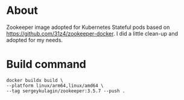 # About
Zookeeper image adopted for Kubernetes Stateful pods
based on https://github.com/31z4/zookeeper-docker.
I did a little clean-up and adopted for my needs.
# Build command
```
docker buildx build \
--platform linux/arm64,linux/amd64 \
--tag sergeykulagin/zookeeper:3.5.7 --push . 
```